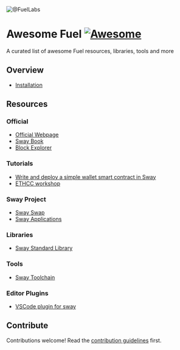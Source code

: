 ![@FuelLabs](https://avatars.githubusercontent.com/u/55993183?s=200&v=4)

# Awesome Fuel [![Awesome](https://awesome.re/badge.svg)](https://awesome.re)

A curated list of awesome Fuel resources, libraries, tools and more


## Overview
- [Installation](https://fuellabs.github.io/sway/v0.19.1/introduction/installation.html)

## Resources

### Official

- [Official Webpage](https://fuel.network/)
- [Sway Book](https://fuellabs.github.io/sway)
- [Block Explorer](https://fuellabs.github.io/block-explorer-v2/)

### Tutorials

- [Write and deploy a simple wallet smart contract in Sway](https://fuellabs.github.io/sway/v0.19.1/introduction/overview.html#build-the-contract)
- [ETHCC workshop](https://github.com/emilyaherbert/EthCC-Workshop)

### Sway Project
- [Sway Swap](https://github.com/FuelLabs/swayswap)
- [Sway Applications](https://github.com/FuelLabs/sway-applications)

### Libraries
- [Sway Standard Library](https://fuellabs.github.io/sway/v0.19.1/introduction/standard_library.html)

### Tools
- [Sway Toolchain](https://fuellabs.github.io/sway/v0.19.1/introduction/sway-toolchain.html)

### Editor Plugins
- [VSCode plugin for sway](https://marketplace.visualstudio.com/items?itemName=FuelLabs.sway-vscode-plugin)


## Contribute

Contributions welcome! Read the [contribution guidelines](contributing.md) first.
